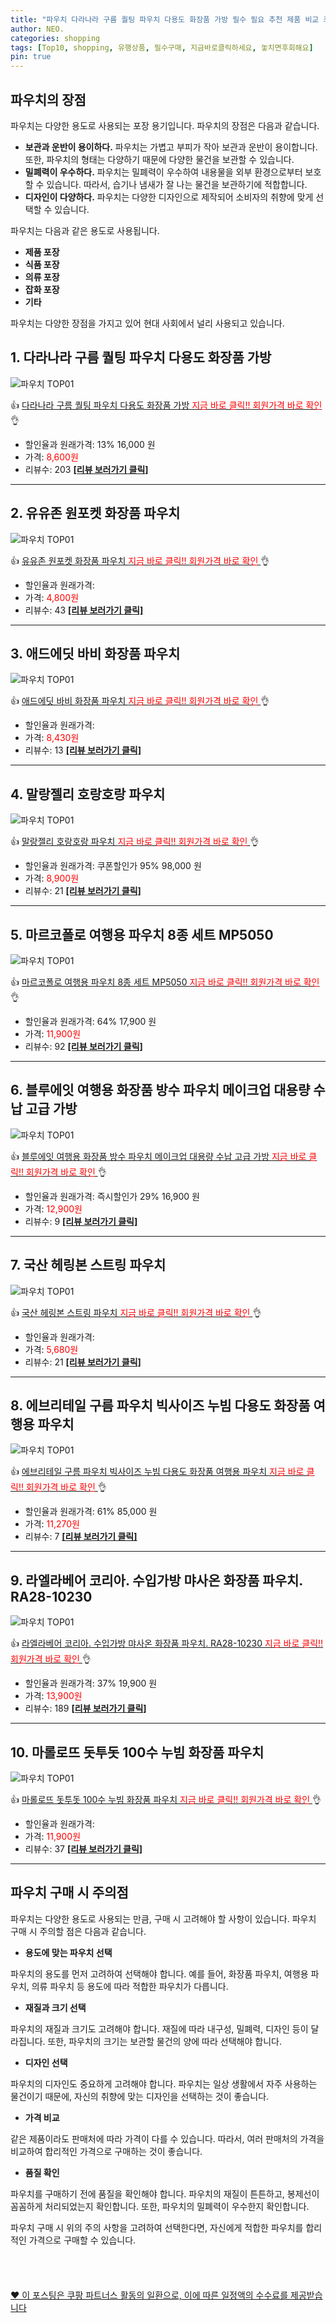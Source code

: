 ```yaml
---
title: "파우치 다라나라 구름 퀄팅 파우치 다용도 화장품 가방 필수 필요 추천 제품 비교 최저 가격 비교 장점 구매 후기 구매평"
author: NEO.
categories: shopping
tags: [Top10, shopping, 유행상품, 필수구매, 지금바로클릭하세요, 놓치면후회해요]
pin: true
---
```

## 파우치의 장점

파우치는 다양한 용도로 사용되는 포장 용기입니다. 파우치의 장점은 다음과 같습니다.

* **보관과 운반이 용이하다.** 파우치는 가볍고 부피가 작아 보관과 운반이 용이합니다. 또한, 파우치의 형태는 다양하기 때문에 다양한 물건을 보관할 수 있습니다.
* **밀폐력이 우수하다.** 파우치는 밀폐력이 우수하여 내용물을 외부 환경으로부터 보호할 수 있습니다. 따라서, 습기나 냄새가 잘 나는 물건을 보관하기에 적합합니다.
* **디자인이 다양하다.** 파우치는 다양한 디자인으로 제작되어 소비자의 취향에 맞게 선택할 수 있습니다.

파우치는 다음과 같은 용도로 사용됩니다.

* **제품 포장**
* **식품 포장**
* **의류 포장**
* **잡화 포장**
* **기타**

파우치는 다양한 장점을 가지고 있어 현대 사회에서 널리 사용되고 있습니다.

   

## 1. 다라나라 구름 퀄팅 파우치 다용도 화장품 가방

![파우치 TOP01](https://thumbnail8.coupangcdn.com/thumbnails/remote/490x490ex/image/vendor_inventory/1da3/07a81db8bd0595212d1694385a9c513010eaff00bd0269f5f6f557c54eb7.jpg)


👍 [다라나라 구름 퀄팅 파우치 다용도 화장품 가방 <font color=red> 지금 바로 클릭!! 회원가격 바로 확인 </font> ](https://link.coupang.com/re/AFFSDP?lptag=AF3617701&subid=GithubCoopas&pageKey=7359344740&traceid=V0-153&itemId=18828193007&vendorItemId=85958325349) 👌 


- 할인율과 원래가격: 13%  16,000   원
- 가격: <span style='color:red'>8,600원</span>
- 리뷰수: 203  [**[리뷰 보러가기 클릭]**](https://link.coupang.com/re/AFFSDP?lptag=AF3617701&subid=GithubCoopas&pageKey=7359344740&traceid=V0-153&itemId=18828193007&vendorItemId=85958325349)

---


   

## 2. 유유존 원포켓 화장품 파우치

![파우치 TOP01](https://thumbnail10.coupangcdn.com/thumbnails/remote/490x490ex/image/retail/images/2021/06/10/11/7/efe64a4d-60ca-4aae-8a2e-fdda4b20a302.jpg)


👍 [유유존 원포켓 화장품 파우치 <font color=red> 지금 바로 클릭!! 회원가격 바로 확인 </font> ](https://link.coupang.com/re/AFFSDP?lptag=AF3617701&subid=GithubCoopas&pageKey=5653458613&traceid=V0-153&itemId=9258545000&vendorItemId=76544130815) 👌 


- 할인율과 원래가격: 
- 가격: <span style='color:red'>4,800원</span>
- 리뷰수: 43  [**[리뷰 보러가기 클릭]**](https://link.coupang.com/re/AFFSDP?lptag=AF3617701&subid=GithubCoopas&pageKey=5653458613&traceid=V0-153&itemId=9258545000&vendorItemId=76544130815)

---


   

## 3. 애드에딧 바비 화장품 파우치

![파우치 TOP01](https://thumbnail8.coupangcdn.com/thumbnails/remote/490x490ex/image/retail/images/707184001231184-7f25b8dd-cb35-4dd7-acec-dadc5801b01b.jpg)


👍 [애드에딧 바비 화장품 파우치 <font color=red> 지금 바로 클릭!! 회원가격 바로 확인 </font> ](https://link.coupang.com/re/AFFSDP?lptag=AF3617701&subid=GithubCoopas&pageKey=56400188&traceid=V0-153&itemId=195210903&vendorItemId=5510315587) 👌 


- 할인율과 원래가격: 
- 가격: <span style='color:red'>8,430원</span>
- 리뷰수: 13  [**[리뷰 보러가기 클릭]**](https://link.coupang.com/re/AFFSDP?lptag=AF3617701&subid=GithubCoopas&pageKey=56400188&traceid=V0-153&itemId=195210903&vendorItemId=5510315587)

---


   

## 4. 말랑젤리 호랑호랑 파우치

![파우치 TOP01](https://thumbnail10.coupangcdn.com/thumbnails/remote/490x490ex/image/retail/images/118652734166127-8cb8117f-09fe-47c6-b21c-cd780b7a1026.jpg)


👍 [말랑젤리 호랑호랑 파우치 <font color=red> 지금 바로 클릭!! 회원가격 바로 확인 </font> ](https://link.coupang.com/re/AFFSDP?lptag=AF3617701&subid=GithubCoopas&pageKey=6412966699&traceid=V0-153&itemId=13761282556&vendorItemId=81011945507) 👌 


- 할인율과 원래가격: 쿠폰할인가 95%  98,000   원
- 가격: <span style='color:red'>8,900원</span>
- 리뷰수: 21  [**[리뷰 보러가기 클릭]**](https://link.coupang.com/re/AFFSDP?lptag=AF3617701&subid=GithubCoopas&pageKey=6412966699&traceid=V0-153&itemId=13761282556&vendorItemId=81011945507)

---


   

## 5. 마르코폴로 여행용 파우치 8종 세트 MP5050

![파우치 TOP01](https://thumbnail8.coupangcdn.com/thumbnails/remote/490x490ex/image/rs_quotation_api/y1i4ynut/0bd0e9273025493eb0bbe45cf49191eb.jpg)


👍 [마르코폴로 여행용 파우치 8종 세트 MP5050 <font color=red> 지금 바로 클릭!! 회원가격 바로 확인 </font> ](https://link.coupang.com/re/AFFSDP?lptag=AF3617701&subid=GithubCoopas&pageKey=7669894086&traceid=V0-153&itemId=20457461709&vendorItemId=87694336985) 👌 


- 할인율과 원래가격: 64%  17,900   원
- 가격: <span style='color:red'>11,900원</span>
- 리뷰수: 92  [**[리뷰 보러가기 클릭]**](https://link.coupang.com/re/AFFSDP?lptag=AF3617701&subid=GithubCoopas&pageKey=7669894086&traceid=V0-153&itemId=20457461709&vendorItemId=87694336985)

---


   

## 6. 블루에잇 여행용 화장품 방수 파우치 메이크업 대용량 수납 고급 가방

![파우치 TOP01](https://thumbnail6.coupangcdn.com/thumbnails/remote/490x490ex/image/vendor_inventory/718d/3ecfbe14b8fe9d7ccb85cf75482d5903d32124bf10dc6315c1b245ec937f.png)


👍 [블루에잇 여행용 화장품 방수 파우치 메이크업 대용량 수납 고급 가방 <font color=red> 지금 바로 클릭!! 회원가격 바로 확인 </font> ](https://link.coupang.com/re/AFFSDP?lptag=AF3617701&subid=GithubCoopas&pageKey=7486130888&traceid=V0-153&itemId=19566131227&vendorItemId=86798563818) 👌 


- 할인율과 원래가격: 즉시할인가 29%  16,900   원
- 가격: <span style='color:red'>12,900원</span>
- 리뷰수: 9  [**[리뷰 보러가기 클릭]**](https://link.coupang.com/re/AFFSDP?lptag=AF3617701&subid=GithubCoopas&pageKey=7486130888&traceid=V0-153&itemId=19566131227&vendorItemId=86798563818)

---


   

## 7. 국산 헤링본 스트링 파우치

![파우치 TOP01](https://thumbnail7.coupangcdn.com/thumbnails/remote/490x490ex/image/vendor_inventory/51cf/dc43109c99ded65a238a6d85e647dcd2d20681423b8c0fe42ad90ce62f61.jpeg)


👍 [국산 헤링본 스트링 파우치 <font color=red> 지금 바로 클릭!! 회원가격 바로 확인 </font> ](https://link.coupang.com/re/AFFSDP?lptag=AF3617701&subid=GithubCoopas&pageKey=7536397506&traceid=V0-153&itemId=19800884098&vendorItemId=81601941806) 👌 


- 할인율과 원래가격: 
- 가격: <span style='color:red'>5,680원</span>
- 리뷰수: 21  [**[리뷰 보러가기 클릭]**](https://link.coupang.com/re/AFFSDP?lptag=AF3617701&subid=GithubCoopas&pageKey=7536397506&traceid=V0-153&itemId=19800884098&vendorItemId=81601941806)

---


   

## 8. 에브리테일 구름 파우치 빅사이즈 누빔 다용도 화장품 여행용 파우치

![파우치 TOP01](https://thumbnail7.coupangcdn.com/thumbnails/remote/490x490ex/image/vendor_inventory/39ca/565e8b9367d0d466deac14c60dbd80cb10f98482d9fcba8d92b3df460f30.jpg)


👍 [에브리테일 구름 파우치 빅사이즈 누빔 다용도 화장품 여행용 파우치 <font color=red> 지금 바로 클릭!! 회원가격 바로 확인 </font> ](https://link.coupang.com/re/AFFSDP?lptag=AF3617701&subid=GithubCoopas&pageKey=7551771012&traceid=V0-153&itemId=19875576264&vendorItemId=86975965788) 👌 


- 할인율과 원래가격: 61%  85,000   원
- 가격: <span style='color:red'>11,270원</span>
- 리뷰수: 7  [**[리뷰 보러가기 클릭]**](https://link.coupang.com/re/AFFSDP?lptag=AF3617701&subid=GithubCoopas&pageKey=7551771012&traceid=V0-153&itemId=19875576264&vendorItemId=86975965788)

---


   

## 9. 라엘라베어 코리아. 수입가방 먀사온 화장품 파우치. RA28-10230

![파우치 TOP01](https://thumbnail6.coupangcdn.com/thumbnails/remote/490x490ex/image/vendor_inventory/eff0/fc744a6817cf14c42ee41a9757b3400d74a8dd2ead574fb28ec1ed895e6b.jpg)


👍 [라엘라베어 코리아. 수입가방 먀사온 화장품 파우치. RA28-10230 <font color=red> 지금 바로 클릭!! 회원가격 바로 확인 </font> ](https://link.coupang.com/re/AFFSDP?lptag=AF3617701&subid=GithubCoopas&pageKey=7551064117&traceid=V0-153&itemId=19872202590&vendorItemId=86972898228) 👌 


- 할인율과 원래가격: 37%  19,900   원
- 가격: <span style='color:red'>13,900원</span>
- 리뷰수: 189  [**[리뷰 보러가기 클릭]**](https://link.coupang.com/re/AFFSDP?lptag=AF3617701&subid=GithubCoopas&pageKey=7551064117&traceid=V0-153&itemId=19872202590&vendorItemId=86972898228)

---


   

## 10. 마롤로뜨 돗투돗 100수 누빔 화장품 파우치

![파우치 TOP01](https://thumbnail6.coupangcdn.com/thumbnails/remote/490x490ex/image/vendor_inventory/5355/2e3b9747ce9da4b5ef7494d958227b4f94f7c70981554d930e606536171c.jpg)


👍 [마롤로뜨 돗투돗 100수 누빔 화장품 파우치 <font color=red> 지금 바로 클릭!! 회원가격 바로 확인 </font> ](https://link.coupang.com/re/AFFSDP?lptag=AF3617701&subid=GithubCoopas&pageKey=7488696953&traceid=V0-153&itemId=19577663900&vendorItemId=87711916209) 👌 


- 할인율과 원래가격: 
- 가격: <span style='color:red'>11,900원</span>
- 리뷰수: 37  [**[리뷰 보러가기 클릭]**](https://link.coupang.com/re/AFFSDP?lptag=AF3617701&subid=GithubCoopas&pageKey=7488696953&traceid=V0-153&itemId=19577663900&vendorItemId=87711916209)

---
## 파우치 구매 시 주의점

파우치는 다양한 용도로 사용되는 만큼, 구매 시 고려해야 할 사항이 있습니다. 파우치 구매 시 주의할 점은 다음과 같습니다.

* **용도에 맞는 파우치 선택**

파우치의 용도를 먼저 고려하여 선택해야 합니다. 예를 들어, 화장품 파우치, 여행용 파우치, 의류 파우치 등 용도에 따라 적합한 파우치가 다릅니다.

* **재질과 크기 선택**

파우치의 재질과 크기도 고려해야 합니다. 재질에 따라 내구성, 밀폐력, 디자인 등이 달라집니다. 또한, 파우치의 크기는 보관할 물건의 양에 따라 선택해야 합니다.

* **디자인 선택**

파우치의 디자인도 중요하게 고려해야 합니다. 파우치는 일상 생활에서 자주 사용하는 물건이기 때문에, 자신의 취향에 맞는 디자인을 선택하는 것이 좋습니다.

* **가격 비교**

같은 제품이라도 판매처에 따라 가격이 다를 수 있습니다. 따라서, 여러 판매처의 가격을 비교하여 합리적인 가격으로 구매하는 것이 좋습니다.

* **품질 확인**

파우치를 구매하기 전에 품질을 확인해야 합니다. 파우치의 재질이 튼튼하고, 봉제선이 꼼꼼하게 처리되었는지 확인합니다. 또한, 파우치의 밀폐력이 우수한지 확인합니다.

파우치 구매 시 위의 주의 사항을 고려하여 선택한다면, 자신에게 적합한 파우치를 합리적인 가격으로 구매할 수 있습니다.<br><br><br><br><br> [ ❤  이 포스팅은 쿠팡 파트너스 활동의 일환으로, 이에 따른 일정액의 수수료를 제공받습니다](https://link.coupang.com/a/bcEFyh)